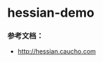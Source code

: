 # hessian-demo

### 参考文档：
- <a href="http://hessian.caucho.com" target="_blank">http://hessian.caucho.com</a>